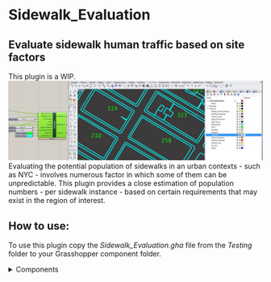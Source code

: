 # Sidewalk_Evaluation
## Evaluate sidewalk human traffic based on site factors
This plugin is a WIP.
![Screenshot](https://github.com/atabbakh1/Sidewalk_Evaluation/blob/2b0d46ec1a3a7fcc92f7d8ca257cc9d5f24d03ed/Sidewalk_Evaluation/Documentation/Capture.JPG)
Evaluating the potential population of sidewalks in an urban contexts - such as NYC - involves numerous factor in which some of them can be unpredictable. This plugin provides a close estimation of population numbers - per sidewalk instance - based on certain requirements that may exist in the region of interest.


## How to use:
To use this plugin copy the *Sidewalk_Evaluation.gha* file from the *Testing* folder to your Grasshopper component folder.

<details>
  <summary>Components</summary>
  ## NYC Trees
  The Trees component takes care of parsing the CSV data provided. Users only need to specify the location of the file, and the corresponding data columns for X, Y, DBH, and     Borough. Trees will be loaded only for the specified NYC borough to reduce processing time needed.
  
![Screenshot](https://github.com/atabbakh1/Sidewalk_Evaluation/blob/2b0d46ec1a3a7fcc92f7d8ca257cc9d5f24d03ed/Sidewalk_Evaluation/Documentation/Trees_Component.png)
  
  ## Prepare Sidewalks 
  The Prep Sidewalks component will do the following:
  
- Check if curves are closed
- Check if curves are planar
- Exclude buildings outside the specified region
- Boolean union building footprints
- Boolean union nested sidewalk instances (this might need to be revised)

If users are confident their input sidewalk/building curves satisfy the above requirements, they can feel free to skip this step.

![Screenshot](https://github.com/atabbakh1/Sidewalk_Evaluation/blob/2b0d46ec1a3a7fcc92f7d8ca257cc9d5f24d03ed/Sidewalk_Evaluation/Documentation/Prepare_Component.png)

  ## Evaluate
  The Evaluate component takes in all prepared parameters in addition to coloration, capacity utilization, and subway influence which are variable for users to quickly iterate through.
This component currently outputs three trees with equal branch count representing:

  - Sidewalks data tree
  - Building data tree (Items null if no buildings)
  - Counts data tree

Evaluate component will draw a preview of the sidewalk outlines in the Rhino viewport in addition to displaying the population values for each instance using user defined colors.

![Screenshot](https://github.com/atabbakh1/Sidewalk_Evaluation/blob/2b0d46ec1a3a7fcc92f7d8ca257cc9d5f24d03ed/Sidewalk_Evaluation/Documentation/Evaluate_Component.png)

</details>
